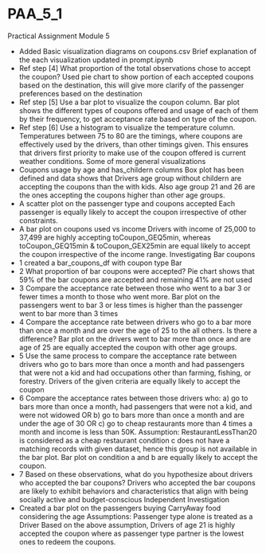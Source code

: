 # PAA_5_1
Practical Assignment Module 5
  - Added Basic visualization diagrams on coupons.csv
Brief explanation of the each visualization updated in prompt.ipynb
  - Ref step [4] What proportion of the total observations chose to accept the coupon?
    Used pie chart to show portion of each accepted coupons based on the destination, this will give more clarify of the passenger preferences based on the destination
  - Ref step [5] Use a bar plot to visualize the coupon column.
    Bar plot shows the different types of coupons offered and usage of each of them by their frequency, to get acceptance rate based on type of the coupon.
  - Ref step [6] Use a histogram to visualize the temperature column.
    Temperatures between 75 to 80 are the timings, where coupons are effectively used by the drivers, than other timings given. This ensures that drivers first priority 
    to make use of the coupon offered is current weather conditions.
Some of more general visualizations
  - Coupons usage by age and has_childern columns
    Box plot has been defined and data shows that Drivers age group without childern are accepting the coupons than the with kids. Also age group 21 and 26 are the ones
    accepting the coupons higher than other age groups.
  - A scatter plot on the passenger type and coupons accepted
    Each passenger is equally likely to accept the coupon irrespective of other constraints.
  - A bar plot on coupons used vs income
    Drivers with income of 25,000 to 37,499 are highly accepting toCoupon_GEQ5min, whereas toCoupon_GEQ15min & toCoupon_GEX25min are equal likely to accept the coupon irrespective of 
    the income range.
Investigating Bar coupons
  - 1 created a bar_coupons_df with coupon type Bar
  - 2 What proportion of bar coupons were accepted?
      Pie chart shows that 59% of the bar coupons are accepted and remaining 41% are not used
  - 3 Compare the acceptance rate between those who went to a bar 3 or fewer times a month to those who went more.
      Bar plot on the passengers went to bar 3 or less times is higher than the passenger went to bar more than 3 times
  - 4 Compare the acceptance rate between drivers who go to a bar more than once a month and are over the age of 25 to the all others. Is there a difference?
      Bar plot on the drivers went to bar more than once and are age of 25 are equally accepted the coupon with other age groups.
  - 5 Use the same process to compare the acceptance rate between drivers who go to bars more than once a month and had passengers that were not a kid and had occupations other than          farming, fishing, or forestry.
      Drivers of the given criteria are equally likely to accept the coupon
  - 6 Compare the acceptance rates between those drivers who:
        a) go to bars more than once a month, had passengers that were not a kid, and were not widowed OR
        b) go to bars more than once a month and are under the age of 30 OR
        c) go to cheap restaurants more than 4 times a month and income is less than 50K.
      Assumption: RestaurantLessThan20 is considered as a cheap restaurant
        condition c does not have a matching records with given dataset, hence this group is not available in the bar plot.
        Bar plot on condition a and b are equally likely to accept the coupon.
  - 7 Based on these observations, what do you hypothesize about drivers who accepted the bar coupons?
      Drivers who accepted the bar coupons are likely to exhibit behaviors and characteristics that align with being socially active and
      budget-conscious
Independent Investigation
  - Created a bar plot on the passengers buying CarryAway food considering the age
     Assumptions: Passenger type alone is treated as a Driver
     Based on the above assumption, Drivers of age 21 is highly accepted the coupon where as passenger type partner is the lowest ones to redeem the coupons.
     
    
